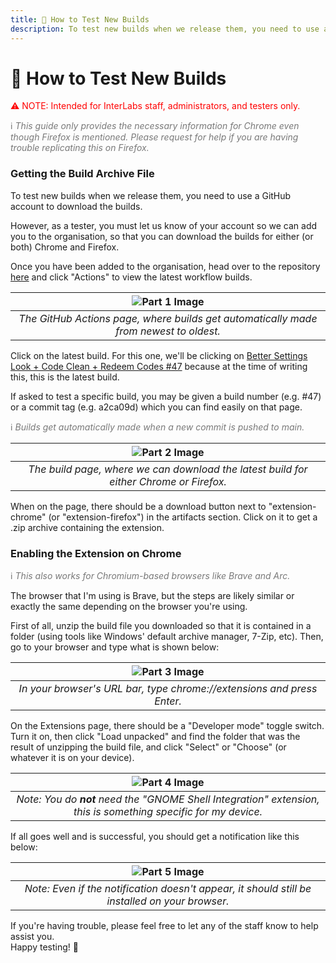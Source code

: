 ```yaml
---
title: 🔧 How to Test New Builds
description: To test new builds when we release them, you need to use a GitHub account to download the builds. Every time we commit to the repository, GitHub actions automatically build them.
---
```

# 🔧 How to Test New Builds
<p style="color: #ff0000">⚠️ NOTE: Intended for InterLabs staff, administrators, and testers only.</p>
<p style="color:rgb(121, 121, 121);">ℹ️ <span style="font-style: italic;">This guide only provides the necessary information for Chrome even though Firefox is mentioned. Please request for help if you are having trouble replicating this on Firefox.</span></p>

### Getting the Build Archive File

To test new builds when we release them, you need to use a GitHub account to download the builds.

However, as a tester, you must let us know of your account so we can add you to the organisation, so that you can download the builds for either (or both) Chrome and Firefox.

Once you have been added to the organisation, head over to the repository [here](https://github.com/Interlabs-Official/BetterKMR) and click "Actions" to view the latest workflow builds.

| ![Part 1 Image](/imgs/how_to_test/2025-04-30_19-03.png) | 
|:--:| 
| *The GitHub Actions page, where builds get automatically made from newest to oldest.* |

Click on the latest build. For this one, we'll be clicking on [Better Settings Look + Code Clean + Redeem Codes #47](https://github.com/Interlabs-Official/BetterKMR/actions/runs/14747362102) because at the time of writing this, this is the latest build.

If asked to test a specific build, you may be given a build number (e.g. #47) or a commit tag (e.g. a2ca09d) which you can find easily on that page.

<p style="color:rgb(121, 121, 121);">ℹ️ <span style="font-style: italic;">Builds get automatically made when a new commit is pushed to main.</span></p>

| ![Part 2 Image](/imgs/how_to_test/2025-04-30_19-10.png) | 
|:--:| 
| *The build page, where we can download the latest build for either Chrome or Firefox.* |

When on the page, there should be a download button next to "extension-chrome" (or "extension-firefox") in the artifacts section. Click on it to get a .zip archive containing the extension.

### Enabling the Extension on Chrome
<p style="color:rgb(121, 121, 121);">ℹ️ <span style="font-style: italic;">This also works for Chromium-based browsers like Brave and Arc.</span></p>

The browser that I'm using is Brave, but the steps are likely similar or exactly the same depending on the browser you're using.

First of all, unzip the build file you downloaded so that it is contained in a folder (using tools like Windows' default archive manager, 7-Zip, etc). Then, go to your browser and type what is shown below:

| ![Part 3 Image](/imgs/how_to_test/2025-04-30_19-18.png) | 
|:--:| 
| *In your browser's URL bar, type chrome://extensions and press Enter.* |

On the Extensions page, there should be a "Developer mode" toggle switch. Turn it on, then click "Load unpacked" and find the folder that was the result of unzipping the build file, and click "Select" or "Choose" (or whatever it is on your device).

| ![Part 4 Image](/imgs/how_to_test/2025-04-30_19-24.png) | 
|:--:| 
| *Note: You do **not** need the "GNOME Shell Integration" extension, this is something specific for my device.* |

If all goes well and is successful, you should get a notification like this below:

| ![Part 5 Image](/imgs/how_to_test/2025-04-30_19-29.png) | 
|:--:| 
| *Note: Even if the notification doesn't appear, it should still be installed on your browser.* |

If you're having trouble, please feel free to let any of the staff know to help assist you.<br>
Happy testing! 🎉
